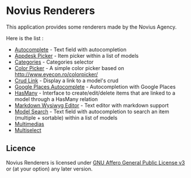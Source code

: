 # Novius Renderers

This application provides some renderers made by the Novius Agency.

Here is the list :
* [Autocomplete](novius_docs/autocomplete/readme.txt) - Text field with autocompletion
* [Appdesk Picker](novius_docs/appdeskpicker/readme.md) - Item picker within a list of models
* [Categories](novius_docs/categories) - Categories selector
* [Color Picker](novius_docs/colorpicker) - A simple color picker based on http://www.eyecon.ro/colorpicker/
* [Crud Link](novius_docs/crudlink) - Display a link to a model's crud
* [Google Places Autocomplete](novius_docs/google_places_autocomplete/README.md) - Autocompletion with Google Places
* [HasMany](novius_docs/hasmany) - Interface to create/edit/delete items that are linked to a model through a HasMany relation
* [Markdown Wysiwyg Editor](novius_docs/markdown/wysiwyg) - Text editor with markdown support
* [Model Search](novius_docs/modelsearch/config.md) - Text field with autocompletion to search an item (multiple + sortable) within a list of models
* [Multimedias](novius_docs/multimedias)
* [Multiselect](novius_docs/multiselect)


## Licence
Novius Renderers is licensed under [GNU Affero General Public License v3](http://www.gnu.org/licenses/agpl-3.0.html) or (at your option) any later version.
